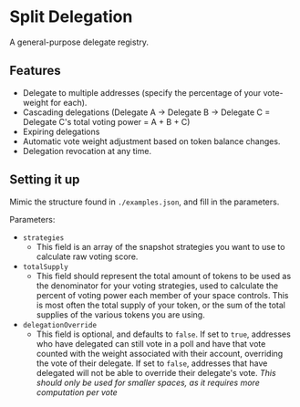 # Split Delegation

A general-purpose delegate registry.

## Features

- Delegate to multiple addresses (specify the percentage of your vote-weight for each).
- Cascading delegations (Delegate A -> Delegate B -> Delegate C = Delegate C's total voting power = A + B + C)
- Expiring delegations
- Automatic vote weight adjustment based on token balance changes.
- Delegation revocation at any time.

## Setting it up

Mimic the structure found in `./examples.json`, and fill in the parameters.

Parameters:

- `strategies`
  - This field is an array of the snapshot strategies you want to use to calculate raw voting score.
- `totalSupply`
  - This field should represent the total amount of tokens to be used as the denominator for your voting strategies, used to calculate the percent of voting power each member of your space controls. This is most often the total supply of your token, or the sum of the total supplies of the various tokens you are using.
- `delegationOverride`
  - This field is optional, and defaults to `false`. If set to `true`, addresses who have delegated can still vote in a poll and have that vote counted with the weight associated with their account, overriding the vote of their delegate. If set to `false`, addresses that have delegated will not be able to override their delegate's vote. _*This should only be used for smaller spaces, as it requires more computation per vote*_
